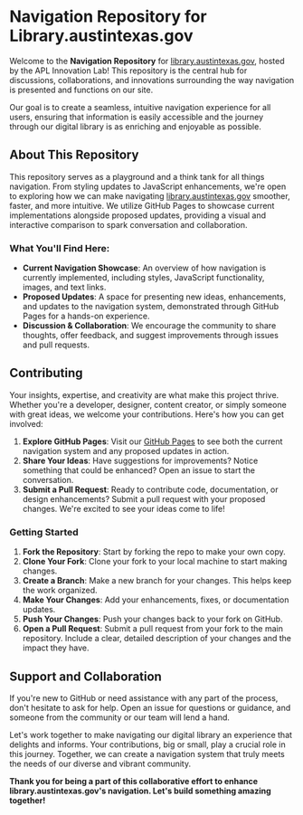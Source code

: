 # Navigation Repository for Library.austintexas.gov

Welcome to the **Navigation Repository** for [library.austintexas.gov](https://library.austintexas.gov), hosted by the APL Innovation Lab! This repository is the central hub for discussions, collaborations, and innovations surrounding the way navigation is presented and functions on our site.

Our goal is to create a seamless, intuitive navigation experience for all users, ensuring that information is easily accessible and the journey through our digital library is as enriching and enjoyable as possible.

## About This Repository

This repository serves as a playground and a think tank for all things navigation. From styling updates to JavaScript enhancements, we're open to exploring how we can make navigating [library.austintexas.gov](https://library.austintexas.gov) smoother, faster, and more intuitive. We utilize GitHub Pages to showcase current implementations alongside proposed updates, providing a visual and interactive comparison to spark conversation and collaboration.

### What You'll Find Here:

- **Current Navigation Showcase**: An overview of how navigation is currently implemented, including styles, JavaScript functionality, images, and text links.
- **Proposed Updates**: A space for presenting new ideas, enhancements, and updates to the navigation system, demonstrated through GitHub Pages for a hands-on experience.
- **Discussion & Collaboration**: We encourage the community to share thoughts, offer feedback, and suggest improvements through issues and pull requests.

## Contributing

Your insights, expertise, and creativity are what make this project thrive. Whether you're a developer, designer, content creator, or simply someone with great ideas, we welcome your contributions. Here's how you can get involved:

1. **Explore GitHub Pages**: Visit our [GitHub Pages](https://APL-Innovation-Lab.github.io/Navigation) to see both the current navigation system and any proposed updates in action.
2. **Share Your Ideas**: Have suggestions for improvements? Notice something that could be enhanced? Open an issue to start the conversation.
3. **Submit a Pull Request**: Ready to contribute code, documentation, or design enhancements? Submit a pull request with your proposed changes. We're excited to see your ideas come to life!

### Getting Started

1. **Fork the Repository**: Start by forking the repo to make your own copy.
2. **Clone Your Fork**: Clone your fork to your local machine to start making changes.
3. **Create a Branch**: Make a new branch for your changes. This helps keep the work organized.
4. **Make Your Changes**: Add your enhancements, fixes, or documentation updates.
5. **Push Your Changes**: Push your changes back to your fork on GitHub.
6. **Open a Pull Request**: Submit a pull request from your fork to the main repository. Include a clear, detailed description of your changes and the impact they have.

## Support and Collaboration

If you're new to GitHub or need assistance with any part of the process, don't hesitate to ask for help. Open an issue for questions or guidance, and someone from the community or our team will lend a hand.

Let's work together to make navigating our digital library an experience that delights and informs. Your contributions, big or small, play a crucial role in this journey. Together, we can create a navigation system that truly meets the needs of our diverse and vibrant community.

**Thank you for being a part of this collaborative effort to enhance library.austintexas.gov's navigation. Let's build something amazing together!**
